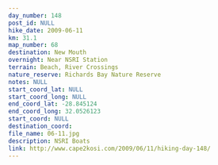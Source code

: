 ```yaml
---
day_number: 148
post_id: NULL
hike_date: 2009-06-11
km: 31.1
map_number: 68
destination: New Mouth
overnight: Near NSRI Station
terrain: Beach, River Crossings
nature_reserve: Richards Bay Nature Reserve
notes: NULL
start_coord_lat: NULL
start_coord_long: NULL
end_coord_lat: -28.845124
end_coord_long: 32.0526123
start_coord: NULL
destination_coord: 
file_name: 06-11.jpg
description: NSRI Boats
link: http://www.cape2kosi.com/2009/06/11/hiking-day-148/
---
```

